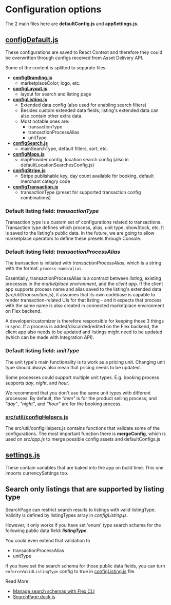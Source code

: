 # Configuration options

The 2 main files here are **defaultConfig.js** and **appSettings.js**.

## [configDefault.js](./configDefault.js)

These configurations are saved to React Context and therefore they could be overwritten through
configs received from Asset Delivery API.

Some of the content is splitted to separate files:

- **[configBranding.js](./configBranding.js)**
  - marketplaceColor, logo, etc.
- **[configLayout.js](./configLayout.js)**
  - layout for search and listing page
- **[configListing.js](./configListing.js)**
  - Extended data config (also used for enabling search filters)
  - Besides custom extended data fields, listing's extended data can also contain other extra data.
  - Most notable ones are:
    - transactionType
    - transactionProcessAlias
    - unitType
- **[configSearch.js](./configSearch.js)**
  - mainSearchType, default filters, sort, etc.
- **[configMaps.js](./configMaps.js)**
  - mapProvider config, location search config (also in defaultLocationSearchesConfig.js)
- **[configStripe.js](./configStripe.js)**
  - Stripe publishable key, day count available for booking, default merchant categry code
- **[configTransaction.js](./configTransaction.js)**
  - transactionType (preset for supported transaction config combinations)

### Default listing field: **_transactionType_**

Transaction type is a custom set of configurations related to transactions. Transaction type defines
which process, alias, unit type, showStock, etc. It is saved to the listing's public data. In the
future, we are going to allow marketplace operators to define these presets through Console.

### Default listing field: **_transactionProcessAlias_**

The transaction is initiated with _transactionProcessAlias_, which is a string with the format:
`process-name/alias`.

Essentially, transactionProcessAlias is a contract between _listing_, existing processes in the
_marketplace environment_, and the _client app_. If the client app supports process name and alias
saved to the listing's extended data (_src/util/transaction.js_), it assumes that its own codebase
is capable to render transaction-related UIs for that listing - and it expects that process with the
same name is also created in connected marketplace environment on Flex backend.

A developer/customizer is therefore responsible for keeping these 3 things in sync. If a process is
added/discarded/edited on the Flex backend, the client app also needs to be updated and listings
might need to be updated (which can be made with Integration API).

### Default listing field: **_unitType_**

The unit type's main functionality is to work as a pricing unit. Changing unit type should always
also mean that pricing needs to be updated.

Some processes could support multiple unit types. E.g. booking process supports _day_, _night_, and
_hour_.

We recommend that you don't use the same unit types with different processes. By default, the
_"item"_ is for the product selling process; and _"day"_, _"night"_, and _"hour"_ are for the
booking process.

### [src/util/configHelpers.js](../util/configHelpers.js)

The src/util/configHelpers.js contains functions that validate some of the configurations. The most
important function there is **mergeConfig**, which is used on _src/app.js_ to merge possible config
assets and defaultConfigs.js

## [settings.js](./settings.js)

These contain variables that are baked into the app on build time. This one imports currencySettings
too.

## Search only listings that are supported by listing type

SearchPage can restrict search results to listings with valid listingType. Validity is defined
by listingTypes array in _configListing.js_.

However, it only works if you have set 'enum' type search schema for the following public data
field: **_listingType_**.

You could even extend that validation to

- transactionProcessAlias
- unitType

If you have set the search schema for those public data fields, you can turn
`enforceValidListingType` config to true in [configListing.js](./configListing.js) file.

Read More:

- [Manage search schemas with Flex CLI](https://www.sharetribe.com/docs/how-to/manage-search-schemas-with-flex-cli/#adding-listing-search-schemas)
- [SearchPage.duck.js](../containers/SearchPage/SearchPage.duck.js)
